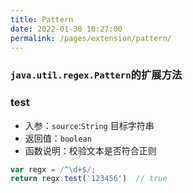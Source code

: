 ```yaml
---
title: Pattern
date: 2022-01-30 10:27:00
permalink: /pages/extension/pattern/
---
```


### `java.util.regex.Pattern`的扩展方法

### test
- 入参：`source`:`String`  目标字符串
- 返回值：`boolean`
- 函数说明：校验文本是否符合正则
```js
var regx = /^\d+$/;
return regx.test('123456')  // true
